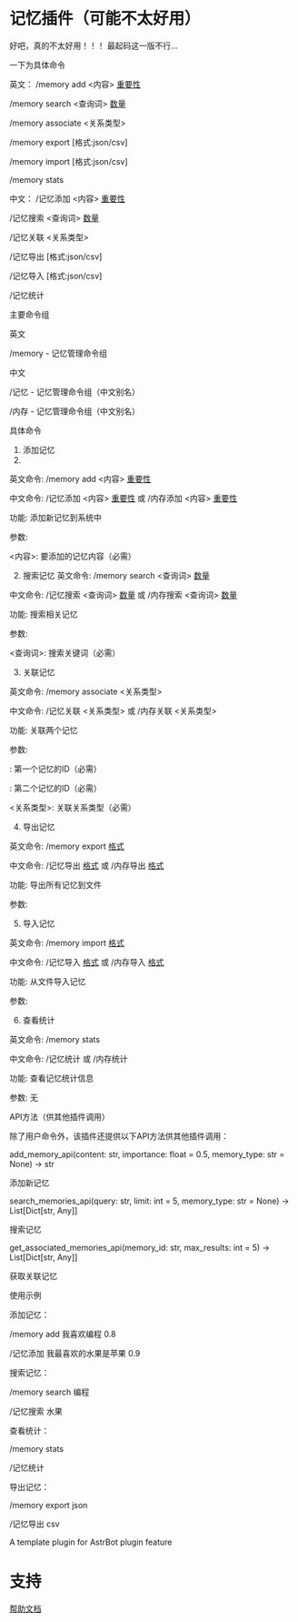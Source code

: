 # 记忆插件（可能不太好用）
好吧，真的不太好用！！！
最起码这一版不行...


一下为具体命令


英文：
/memory add <内容> [重要性]

/memory search <查询词> [数量]

/memory associate <ID1> <ID2> <关系类型>

/memory export [格式:json/csv]

/memory import [格式:json/csv]

/memory stats


中文：
/记忆添加 <内容> [重要性]

/记忆搜索 <查询词> [数量]

/记忆关联 <ID1> <ID2> <关系类型>

/记忆导出 [格式:json/csv]

/记忆导入 [格式:json/csv]

/记忆统计


主要命令组

英文

/memory - 记忆管理命令组

中文

/记忆 - 记忆管理命令组（中文别名）

/内存 - 记忆管理命令组（中文别名）


具体命令

1. 添加记忆
2. 
英文命令: /memory add <内容> [重要性]

中文命令: /记忆添加 <内容> [重要性] 或 /内存添加 <内容> [重要性]

功能: 添加新记忆到系统中

参数:

<内容>: 要添加的记忆内容（必需）

[重要性]: 记忆的重要性评分，范围0.0-1.0（可选，默认0.5）

2. 搜索记忆
英文命令: /memory search <查询词> [数量]

中文命令: /记忆搜索 <查询词> [数量] 或 /内存搜索 <查询词> [数量]

功能: 搜索相关记忆

参数:

<查询词>: 搜索关键词（必需）

[数量]: 返回结果的最大数量（可选，默认5）

3. 关联记忆

英文命令: /memory associate <ID1> <ID2> <关系类型>

中文命令: /记忆关联 <ID1> <ID2> <关系类型> 或 /内存关联 <ID1> <ID2> <关系类型>

功能: 关联两个记忆

参数:

<ID1>: 第一个记忆的ID（必需）

<ID2>: 第二个记忆的ID（必需）

<关系类型>: 关联关系类型（必需）

4. 导出记忆

英文命令: /memory export [格式]

中文命令: /记忆导出 [格式] 或 /内存导出 [格式]

功能: 导出所有记忆到文件

参数:

[格式]: 导出格式，支持json或csv（可选，默认json）

5. 导入记忆

英文命令: /memory import [格式]

中文命令: /记忆导入 [格式] 或 /内存导入 [格式]

功能: 从文件导入记忆

参数:

[格式]: 导入格式，支持json或csv（可选，默认json）

6. 查看统计

英文命令: /memory stats

中文命令: /记忆统计 或 /内存统计

功能: 查看记忆统计信息

参数: 无

API方法（供其他插件调用）

除了用户命令外，该插件还提供以下API方法供其他插件调用：

add_memory_api(content: str, importance: float = 0.5, memory_type: str = None) -> str

添加新记忆

search_memories_api(query: str, limit: int = 5, memory_type: str = None) -> List[Dict[str, Any]]

搜索记忆

get_associated_memories_api(memory_id: str, max_results: int = 5) -> List[Dict[str, Any]]

获取关联记忆



使用示例

添加记忆：

/memory add 我喜欢编程 0.8

/记忆添加 我最喜欢的水果是苹果 0.9

搜索记忆：


/memory search 编程

/记忆搜索 水果

查看统计：


/memory stats

/记忆统计

导出记忆：

/memory export json

/记忆导出 csv

A template plugin for AstrBot plugin feature

# 支持

[帮助文档](https://astrbot.app)
